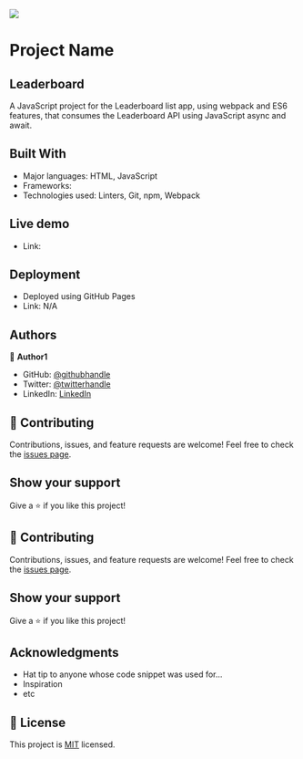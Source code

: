 ![](https://img.shields.io/badge/Microverse-blueviolet)

# Project Name

## Leaderboard
A JavaScript project for the Leaderboard list app, using webpack and ES6 features, that consumes the Leaderboard API using JavaScript async and await.

## Built With
- Major languages: HTML, JavaScript
- Frameworks:
- Technologies used: Linters, Git, npm, Webpack


## Live demo
- Link: 


## Deployment
- Deployed using GitHub Pages
- Link: N/A

## Authors

👤 **Author1**
- GitHub: [@githubhandle](https://github.com/Mukumbuta)
- Twitter: [@twitterhandle](https://twitter.com/Mukumbuta8)
- LinkedIn: [LinkedIn](https://linkedin.com/in/mukumbuta)

## 🤝 Contributing
Contributions, issues, and feature requests are welcome!
Feel free to check the [issues page](../../issues/).

## Show your support
Give a ⭐️ if you like this project!

## 🤝 Contributing
Contributions, issues, and feature requests are welcome!
Feel free to check the [issues page](../../issues/).

## Show your support
Give a ⭐️ if you like this project!

## Acknowledgments
- Hat tip to anyone whose code snippet was used for...
- Inspiration
- etc

## 📝 License
This project is [MIT](./LICENSE) licensed.
